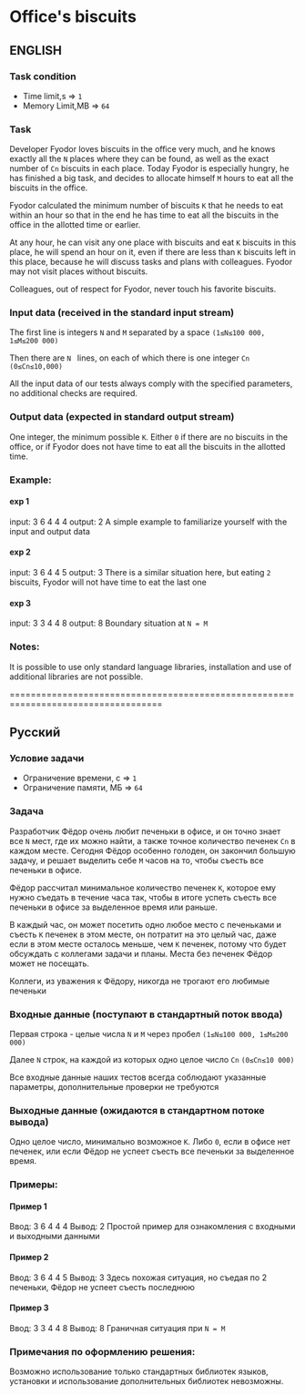# Office's biscuits

## ENGLISH

### Task condition

*  Time limit,s => `1`
*  Memory Limit,MB => `64`

### Task

Developer Fyodor loves biscuits in the office very much, and he knows exactly 
all the `N` places where they can be found, as well as the exact number of `Cn`
biscuits in each place. Today Fyodor is especially hungry, he has finished a big
task, and decides to allocate himself `M` hours to eat all the biscuits in the
office.

Fyodor calculated the minimum number of biscuits `K` that he needs to eat within
an hour so that in the end he has time to eat all the biscuits in the office in
the allotted time or earlier.

At any hour, he can visit any one place with biscuits and eat `K` biscuits 
in this place, he will spend an hour on it, even if there are less than `K`
biscuits left in this place, because he will discuss tasks and plans with
colleagues. Fyodor may not visit places without biscuits.

Colleagues, out of respect for Fyodor, never touch his favorite biscuits.

### Input data (received in the standard input stream)

The first line is integers `N` and `M` separated by a space 
`(1≤N≤100 000, 1≤M≤200 000)`

Then there are `N ` lines, on each of which there is one integer `Cn` 
`(0≤Cn≤10,000)`

All the input data of our tests always comply with the specified parameters, no
additional checks are required.

### Output data (expected in standard output stream)

One integer, the minimum possible `K`. Either `0` if there are no biscuits in 
the office, or if Fyodor does not have time to eat all the biscuits in the 
allotted time.

### Example:

#### exp 1
input:
  3 6
  4
  4
  4
output:
  2
A simple example to familiarize yourself with the input and output data

#### exp 2
input:
  3 6
  4
  4
  5
output:
  3
There is a similar situation here, but eating `2` biscuits, Fyodor will not have 
time to eat the last one

#### exp 3
input:
  3 3
  4
  4
  8
output:
  8
Boundary situation at `N = M`


### Notes:
It is possible to use only standard language libraries, installation and use of 
additional libraries are not possible.

===================================================================================

## Русский

### Условие задачи

* Ограничение времени, с => `1`
* Ограничение памяти, МБ => `64`

### Задача

Разработчик Фёдор очень любит печеньки в офисе, и он точно знает все `N` мест, 
где их можно найти, а также точное количество печенек `Сn` в каждом месте.
Сегодня Фёдор особенно голоден, он закончил большую задачу, и решает выделить 
себе `M` часов на то, чтобы съесть все печеньки в офисе.

Фёдор рассчитал минимальное количество печенек `K`, которое ему нужно съедать в 
течение часа так, чтобы в итоге успеть съесть все печеньки в офисе за выделенное 
время или раньше.

В каждый час, он может посетить одно любое место с печеньками и съесть `K` 
печенек в этом месте, он потратит на это целый час, даже если в этом месте 
осталось меньше, чем `K` печенек, потому что будет обсуждать с коллегами задачи 
и планы. Места без печенек Фёдор может не посещать.

Коллеги, из уважения к Фёдору, никогда не трогают его любимые печеньки

### Входные данные (поступают в стандартный поток ввода)

Первая строка - целые числа `N` и `M` через пробел 
`(1≤N≤100 000, 1≤M≤200 000)`

Далее `N` строк, на каждой из которых одно целое число `Cn` 
`(0≤Cn≤10 000)`

Все входные данные наших тестов всегда соблюдают указанные параметры, 
дополнительные проверки не требуются

### Выходные данные (ожидаются в стандартном потоке вывода)

Одно целое число, минимально возможное `K`. Либо `0`, если в офисе нет печенек, 
или если Фёдор не успеет съесть все печеньки за выделенное время.

### Примеры:

#### Пример 1
Ввод:
  3 6
  4
  4
  4
Вывод:
  2
Простой пример для ознакомления с входными и выходными данными

#### Пример 2
Ввод:
  3 6
  4
  4
  5
Вывод:
  3
Здесь похожая ситуация, но съедая по 2 печеньки, Фёдор не успеет съесть последнюю

#### Пример 3
Ввод:
  3 3
  4
  4
  8
Вывод:
  8
Граничная ситуация при `N = M`


### Примечания по оформлению решения:
Возможно использование только стандартных библиотек языков, установки и 
использование дополнительных библиотек невозможны.
